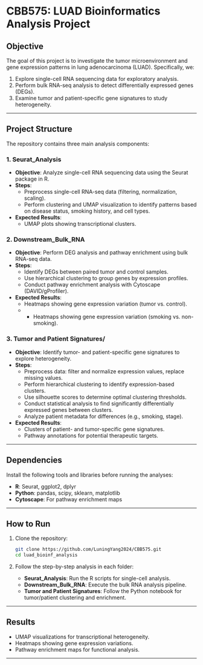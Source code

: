 # **CBB575: LUAD Bioinformatics Analysis Project**  

## **Objective**  
The goal of this project is to investigate the tumor microenvironment and gene expression patterns in lung adenocarcinoma (LUAD). Specifically, we:
1. Explore single-cell RNA sequencing data for exploratory analysis.  
2. Perform bulk RNA-seq analysis to detect differentially expressed genes (DEGs).  
3. Examine tumor and patient-specific gene signatures to study heterogeneity.  

---

## **Project Structure**  
The repository contains three main analysis components:  

### 1. **Seurat_Analysis**  
- **Objective**: Analyze single-cell RNA sequencing data using the Seurat package in R.  
- **Steps**:  
   - Preprocess single-cell RNA-seq data (filtering, normalization, scaling).  
   - Perform clustering and UMAP visualization to identify patterns based on disease status, smoking history, and cell types.  
- **Expected Results**:  
   - UMAP plots showing transcriptional clusters.  

### 2. **Downstream_Bulk_RNA**  
- **Objective**: Perform DEG analysis and pathway enrichment using bulk RNA-seq data.  
- **Steps**:  
   - Identify DEGs between paired tumor and control samples.  
   - Use hierarchical clustering to group genes by expression profiles.  
   - Conduct pathway enrichment analysis with Cytoscape (DAVID/gProfiler).  
- **Expected Results**:  
   - Heatmaps showing gene expression variation (tumor vs. control).
   - - Heatmaps showing gene expression variation (smoking vs. non-smoking). 

### 3. **Tumor and Patient Signatures/**  
- **Objective**: Identify tumor- and patient-specific gene signatures to explore heterogeneity.  
- **Steps**:  
   - Preprocess data: filter and normalize expression values, replace missing values.  
   - Perform hierarchical clustering to identify expression-based clusters.  
   - Use silhouette scores to determine optimal clustering thresholds.  
   - Conduct statistical analysis to find significantly differentially expressed genes between clusters.  
   - Analyze patient metadata for differences (e.g., smoking, stage).  
- **Expected Results**:  
   - Clusters of patient- and tumor-specific gene signatures.  
   - Pathway annotations for potential therapeutic targets.  

---

## **Dependencies**  
Install the following tools and libraries before running the analyses:  
- **R**: Seurat, ggplot2, dplyr  
- **Python**: pandas, scipy, sklearn, matplotlib  
- **Cytoscape**: For pathway enrichment maps  

---

## **How to Run**  
1. Clone the repository:  
   ```bash
   git clone https://github.com/LuningYang2024/CBB575.git
   cd luad_bioinf_analysis
   ```  

2. Follow the step-by-step analysis in each folder:  
   - **Seurat_Analysis**: Run the R scripts for single-cell analysis.  
   - **Downstream_Bulk_RNA**: Execute the bulk RNA analysis pipeline.  
   - **Tumor and Patient Signatures**: Follow the Python notebook for tumor/patient clustering and enrichment.  

---

## **Results**  
- UMAP visualizations for transcriptional heterogeneity.  
- Heatmaps showing gene expression variations.  
- Pathway enrichment maps for functional analysis.  

---
